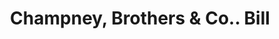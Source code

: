 ---
doi: 10.7916/D85X3MZ1
date_other: '1872'
date_other_textual: '1872'
form: printed ephemera
genre:
- Invoices
name:
- Champney, Brothers & Co.
object_in_context_url: https://biggert.cul.columbia.edu/items/view/ave_biggert_00352
subject_hierarchical_geographic:
- Boston, Massachusetts, United States
subject_name:
- Champney, Brothers & Co.
title: Champney, Brothers & Co.. Bill
sort_title: Champney, Brothers & Co.. Bill
call_number: ave_biggert_00352
coordinates:
- 42.35805555555556,-71.06361111111111
pid: ave_biggert_00352
identifiers: ave_biggert_00352
permalink: /biggert/ave_biggert_00352/
layout: iiif-image-page
---